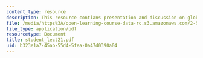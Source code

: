 ```yaml
---
content_type: resource
description: This resource contians presentation and discussion on global warming.
file: /media/https%3A/open-learning-course-data-rc.s3.amazonaws.com/2-58j-radiative-transfer-spring-2006/b323e1a745ab55d45fea0a47d0390a04_student_lect21.pdf
file_type: application/pdf
resourcetype: Document
title: student_lect21.pdf
uid: b323e1a7-45ab-55d4-5fea-0a47d0390a04
---
```

